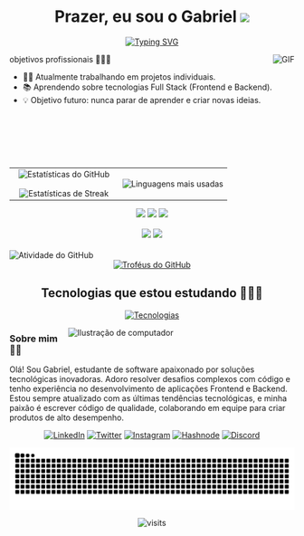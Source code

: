 <h1 align="center">
  Prazer, eu sou o Gabriel 
  <img src="https://encurtador.com.br/l9SBu" width="35">
</h1>

<p align="center">
<a href="https://git.io/typing-svg"><img src="https://readme-typing-svg.demolab.com?font=Audiowide&size=25&pause=1000&color=1CF70E&width=435&lines=estudante+de+programa%C3%A7%C3%A3o;engenheiro+de+sofitware;apaixonado+por+tecnologia;sempre+em+desevolvimento" alt="Typing SVG" /></a>
<p>

<!--gif animado, texto objetivos-->
<img align="right" alt="GIF" height="200px" src="https://encurtador.com.br/RCYlF">

<p>objetivos profissionais 🎯📌✅</p>

<ul>
  <li>👨‍💻 Atualmente trabalhando em projetos individuais.</li>
  <li>📚 Aprendendo sobre tecnologias Full Stack (Frontend e Backend).</li>
  <li>💡 Objetivo futuro: nunca parar de aprender e criar novas ideias.</li>
</ul>

<!-- Estatísticas e Troféus -->
<table align="center">
  <tr>
    <td width="50%" align="center">
      <img src="https://github-readme-stats.vercel.app/api?username=gabriel-dos-santo&theme=chartreuse-dark&show_icons=true&count_private=true" alt="Estatísticas do GitHub">
      <br><br>
      <img title="🔥 Conquistas" alt="Estatísticas de Streak" src="https://github-readme-streak-stats.herokuapp.com/?user=gabriel-dos-santo&theme=chartreuse-dark&hide_border=false">
    </td>
    <td width="50%" align="center">
      <img src="https://github-readme-stats.anuraghazra1.vercel.app/api/top-langs/?username=gabriel-dos-santo&theme=chartreuse-dark&hide_border=false&no-bg=true&no-frame=true&langs_count=10" alt="Linguagens mais usadas">
    </td>
  </tr>
</table>

<!-- Cartões e gráficos -->
<div align="center">
  <img src="http://github-profile-summary-cards.vercel.app/api/cards/stats?username=gabriel-dos-santo&theme=chartreuse_dark" height="160em">
  <img src="http://github-profile-summary-cards.vercel.app/api/cards/most-commit-language?username=gabriel-dos-santo&theme=chartreuse_dark" height="160em">
  <img src="http://github-profile-summary-cards.vercel.app/api/cards/repos-per-language?username=gabriel-dos-santo&theme=chartreuse_dark" height="160em">
</div>

<br>

<!--estadisticas produtividade-->
<div align="center">
  <img src="http://github-profile-summary-cards.vercel.app/api/cards/productive-time?username=gabriel-dos-santo&theme=blue_green" height="160em">
  <img src="http://github-profile-summary-cards.vercel.app/api/cards/profile-details?username=gabriel-dos-santo&theme=chartreuse_dark" height="160em">
</div>

<br>
<!-- estadist grafico -->
<img align="center" src="https://github-readme-activity-graph.vercel.app/graph?username=gabriel-dos-santo&theme=chartreuse-dark" alt="Atividade do GitHub">

<!-- Troféus -->
<div align="center">
  <a href="https://github.com/ryo-ma/github-profile-trophy" title="Ir para a fonte">
    <img width="84%" src="https://github-profile-trophy.vercel.app/?username=gabriel-dos-santo&theme=tokyonight&row=1&column=7&margin-h=15&margin-w=5&no-bg=true" alt="Troféus do GitHub">
  </a>
</div>

<h2 align="center">Tecnologias que estou estudando 👨🏻‍💻</h2>

<!-- Ícones das tecnologias -->
<p align="center">
  <a href="https://skillicons.dev">
    <img src="https://skillicons.dev/icons?i=git,aws,bootstrap,c,cpp,css,discord,docker,dynamodb,express,figma,firebase,github,html,idea,java,js,kotlin,linux,md,materialui,mongodb,mysql,nextjs,nodejs,postman,py,react,redux,tailwind,ts,vscode&perline=14" alt="Tecnologias">
  </a>
</p>

<!--imagem de cafe, texto sobre mim-->
<img src="https://raw.githubusercontent.com/MicaelliMedeiros/micaellimedeiros/master/image/computer-illustration.png" width="400px" align="right" alt="Ilustração de computador">

<h3>Sobre mim 🙋‍♀️</h3>
<p>
  Olá! Sou Gabriel, estudante de software apaixonado por soluções tecnológicas inovadoras. Adoro resolver desafios complexos com código e tenho experiência no desenvolvimento de aplicações Frontend e Backend. Estou sempre atualizado com as últimas tendências tecnológicas, e minha paixão é escrever código de qualidade, colaborando em equipe para criar produtos de alto desempenho. 
</p>

<!-- Ícones de links -->
<p align="center">
  <a href="https://linkedin.com/in/seu-perfil" target="blank"><img src="https://user-images.githubusercontent.com/88904952/234979284-68c11d7f-1acc-4f0c-ac78-044e1037d7b0.png" alt="LinkedIn" height="50" width="50"></a>
  <a href="https://twitter.com/seu-perfil" target="blank"><img src="https://user-images.githubusercontent.com/88904952/234980676-61bfb021-ecc8-48f7-88e6-34c1b06c4a58.png" alt="Twitter" height="50" width="50"></a>
  <a href="https://instagram.com/seu-perfil" target="blank"><img src="https://user-images.githubusercontent.com/88904952/234981169-2dd1e58f-4b7e-468c-8213-034ba62156c3.png" alt="Instagram" height="50" width="50"></a>
  <a href="https://hashnode.com/@seu-perfil" target="blank"><img src="https://user-images.githubusercontent.com/88904952/234982196-562aea17-5532-4550-8c08-1c7cb994a541.png" alt="Hashnode" height="50" width="50"></a>
  <a href="https://discordapp.com/users/seu-id" target="blank"><img src="https://user-images.githubusercontent.com/88904952/234982627-019fd336-6248-453c-9b05-97c13fd1d207.png" alt="Discord" height="50" width="50"></a>
</p>

<!-- Animação de cobra -->
<picture align="center">
  <source media="(prefers-color-scheme: dark)" srcset="https://raw.githubusercontent.com/gabriel-dos-santo/gabriel-dos-santo/output/github-contribution-grid-snake-dark.svg">
  <source media="(prefers-color-scheme: light)" srcset="https://raw.githubusercontent.com/gabriel-dos-santo/gabriel-dos-santo/output/github-contribution-grid-snake-dark.svg">
  <img align="center" alt="github contribution grid snake animation" src="https://raw.githubusercontent.com/gabriel-dos-santo/gabriel-dos-santo/output/github-contribution-grid-snake.svg">
</picture>

<!--contador de visitas-->
<div align="center"> 
<p align="center"><img src="https://visit-counter.vercel.app/counter.png?page=https%3A%2F%2Fgithub.com%2Fgabriel-dos-santo%2Fgabriel-dos-santo%2Fedit%2Fmain%2FREADME.md&s=40&c=00ff00&bg=00000000&no=9&ff=alien&tb=visitas%3A+&ta=" alt="visits"></p> 
</div>
